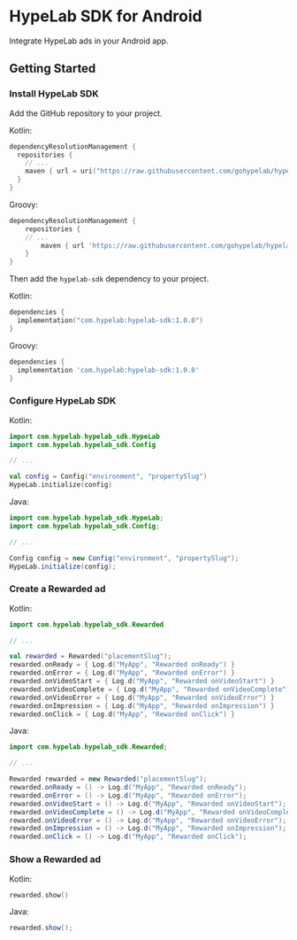 # HypeLab SDK for Android

Integrate HypeLab ads in your Android app.

## Getting Started

### Install HypeLab SDK

Add the GitHub repository to your project.

Kotlin:

```kotlin
dependencyResolutionManagement {
  repositories {
    // ...
    maven { url = uri("https://raw.githubusercontent.com/gohypelab/hypelab-sdk-android/master/") }
  }
}
```

Groovy:

```groovy
dependencyResolutionManagement {
	repositories {
    // ...
		maven { url 'https://raw.githubusercontent.com/gohypelab/hypelab-sdk-android/master/' }
	}
}
```

Then add the `hypelab-sdk` dependency to your project.

Kotlin:

```kotlin
dependencies {
  implementation("com.hypelab:hypelab-sdk:1.0.0")
}
```

Groovy:

```groovy
dependencies {
  implementation 'com.hypelab:hypelab-sdk:1.0.0'
}
```

### Configure HypeLab SDK

Kotlin:

```kotlin
import com.hypelab.hypelab_sdk.HypeLab
import com.hypelab.hypelab_sdk.Config

// ...

val config = Config("environment", "propertySlug")
HypeLab.initialize(config)
```

Java:

```java
import com.hypelab.hypelab_sdk.HypeLab;
import com.hypelab.hypelab_sdk.Config;

// ...

Config config = new Config("environment", "propertySlug");
HypeLab.initialize(config);
```

### Create a Rewarded ad

Kotlin:

```kotlin
import com.hypelab.hypelab_sdk.Rewarded

// ...

val rewarded = Rewarded("placementSlug");
rewarded.onReady = { Log.d("MyApp", "Rewarded onReady") }
rewarded.onError = { Log.d("MyApp", "Rewarded onError") }
rewarded.onVideoStart = { Log.d("MyApp", "Rewarded onVideoStart") }
rewarded.onVideoComplete = { Log.d("MyApp", "Rewarded onVideoComplete") }
rewarded.onVideoError = { Log.d("MyApp", "Rewarded onVideoError") }
rewarded.onImpression = { Log.d("MyApp", "Rewarded onImpression") }
rewarded.onClick = { Log.d("MyApp", "Rewarded onClick") }
```

Java:

```java
import com.hypelab.hypelab_sdk.Rewarded;

// ...

Rewarded rewarded = new Rewarded("placementSlug");
rewarded.onReady = () -> Log.d("MyApp", "Rewarded onReady");
rewarded.onError = () -> Log.d("MyApp", "Rewarded onError");
rewarded.onVideoStart = () -> Log.d("MyApp", "Rewarded onVideoStart");
rewarded.onVideoComplete = () -> Log.d("MyApp", "Rewarded onVideoComplete");
rewarded.onVideoError = () -> Log.d("MyApp", "Rewarded onVideoError");
rewarded.onImpression = () -> Log.d("MyApp", "Rewarded onImpression");
rewarded.onClick = () -> Log.d("MyApp", "Rewarded onClick");
```

### Show a Rewarded ad

Kotlin:

```kotlin
rewarded.show()
```

Java:

```java
rewarded.show();
```

